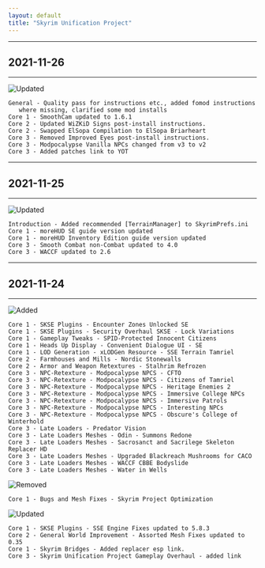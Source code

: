 ```yaml
---
layout: default
title: "Skyrim Unification Project"
---
```


---

## 2021-11-26

---

![Updated]
~~~
General - Quality pass for instructions etc., added fomod instructions
   where missing, clarified some mod installs
Core 1 - SmoothCam updated to 1.6.1
Core 2 - Updated WiZKiD Signs post-install instructions.
Core 2 - Swapped ElSopa Compilation to ElSopa Briarheart
Core 3 - Removed Improved Eyes post-install instructions.
Core 3 - Modpocalypse Vanilla NPCs changed from v3 to v2
Core 3 - Added patches link to YOT
~~~

---

## 2021-11-25

---

![Updated]
~~~
Introduction - Added recommended [TerrainManager] to SkyrimPrefs.ini 
Core 1 - moreHUD SE guide version updated
Core 1 - moreHUD Inventory Edition guide version updated
Core 3 - Smooth Combat non-Combat updated to 4.0
Core 3 - WACCF updated to 2.6
~~~

---

## 2021-11-24

---

![Added]
~~~
Core 1 - SKSE Plugins - Encounter Zones Unlocked SE
Core 1 - SKSE Plugins - Security Overhaul SKSE - Lock Variations
Core 1 - Gameplay Tweaks - SPID-Protected Innocent Citizens
Core 1 - Heads Up Display - Convenient Dialogue UI - SE
Core 1 - LOD Generation - xLODGen Resource - SSE Terrain Tamriel
Core 2 - Farmhouses and Mills - Nordic Stonewalls
Core 2 - Armor and Weapon Retextures - Stalhrim Refrozen
Core 3 - NPC-Retexture - Modpocalypse NPCS - CFTO
Core 3 - NPC-Retexture - Modpocalypse NPCS - Citizens of Tamriel
Core 3 - NPC-Retexture - Modpocalypse NPCS - Heritage Enemies 2
Core 3 - NPC-Retexture - Modpocalypse NPCS - Immersive College NPCs
Core 3 - NPC-Retexture - Modpocalypse NPCS - Immersive Patrols
Core 3 - NPC-Retexture - Modpocalypse NPCS - Interesting NPCs
Core 3 - NPC-Retexture - Modpocalypse NPCS - Obscure's College of Winterhold
Core 3 - Late Loaders - Predator Vision
Core 3 - Late Loaders Meshes - Odin - Summons Redone
Core 3 - Late Loaders Meshes - Sacrosanct and Sacrilege Skeleton Replacer HD
Core 3 - Late Loaders Meshes - Upgraded Blackreach Mushrooms for CACO
Core 3 - Late Loaders Meshes - WACCF CBBE Bodyslide
Core 3 - Late Loaders Meshes - Water in Wells
~~~

![Removed]
~~~
Core 1 - Bugs and Mesh Fixes - Skyrim Project Optimization
~~~

![Updated]
~~~
Core 1 - SKSE Plugins - SSE Engine Fixes updated to 5.8.3
Core 2 - General World Improvement - Assorted Mesh Fixes updated to 0.35
Core 1 - Skyrim Bridges - Added replacer esp link.
Core 3 - Skyrim Unification Project Gameplay Overhaul - added link
~~~


[added]: https://img.shields.io/badge/Added-006000?style=for-the-badge
[regenerate]: https://img.shields.io/badge/Regenerate-important?style=for-the-badge
[updated]: https://img.shields.io/badge/Updated-informational?style=for-the-badge
[removed]: https://img.shields.io/badge/Removed-critical?style=for-the-badge
